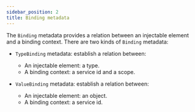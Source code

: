 ```yaml
---
sidebar_position: 2
title: Binding metadata
---
```


The `Binding` metadata provides a relation between an injectable element and a binding context. There are two kinds of `Binding` metadata:

- `TypeBinding` metadata: establish a relation between:
  - An injectable element: a type.
  - A binding context: a service id and a scope.

- `ValueBinding` metadata: establish a relation between:
  - An injectable element: an object.
  - A binding context: a service id.
